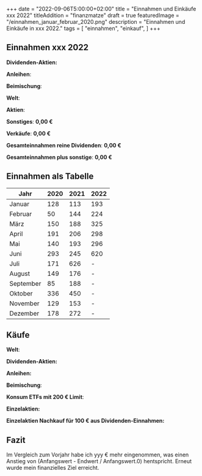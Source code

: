 +++
date = "2022-09-06T5:00:00+02:00"
title = "Einnahmen und Einkäufe xxx 2022"
titleAddition = "finanzmatze"
draft = true
featuredImage = "/einnahmen_januar_februar_2020.png"
description = "Einnahmen und Einkäufe in xxx 2022."
tags = [
    "einnahmen",
    "einkauf",
]
+++

## Einnahmen xxx 2022

**Dividenden-Aktien:**



**Anleihen**:



**Beimischung**:



**Welt**:



**Aktien**:


**Sonstiges**: **0,00 €**


**Verkäufe**: **0,00 €**

**Gesamteinnahmen reine Dividenden**: **0,00 €**

**Gesamteinnahmen plus sonstige**: **0,00 €**


## Einnahmen als Tabelle

| Jahr      | 2020  | 2021  | 2022  |
|-----------|-------|-------|-------|
| Januar    | 128   | 113   | 193   |
| Februar   | 50    | 144   | 224   |
| März      | 150   | 188   | 325   |
| April     | 191   | 206   | 298   |
| Mai       | 140   | 193   | 296   |
| Juni      | 293   | 245   | 620   |
| Juli      | 171   | 626   | -     |
| August    | 149   | 176   | -     |
| September | 85    | 188   | -     |
| Oktober   | 336   | 450   | -     |
| November  | 129   | 153   | -     |
| Dezember  | 178   | 272   | -     |


## Käufe

**Welt**:


**Dividenden-Aktien:**



**Anleihen:**



**Beimischung**:


**Konsum ETFs mit 200 € Limit**:



**Einzelaktien:**


**Einzelaktien Nachkauf für 100 € aus Dividenden-Einnahmen:**



## Fazit

Im Vergleich zum Vorjahr habe ich yyy € mehr eingenommen, was einen Anstieg von (Anfangswert - Endwert / Anfangswert.0) hentspricht. Erneut wurde mein finanzielles Ziel erreicht.

